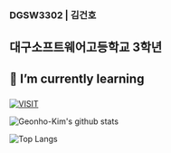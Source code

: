 ###  DGSW3302 | 김건호
## 대구소프트웨어고등학교 3학년

<!--
**Clzzi/Clzzi** is a ✨ _special_ ✨ repository because its `README.md` (this file) appears on your GitHub profile.
- 🔭 I’m currently working on ...
- 🌱 I’m currently learning ...
- 👯 I’m looking to collaborate on ...
- 🤔 I’m looking for help with ...
- 💬 Ask me about ...
- 📫 How to reach me: ...
- 😄 Pronouns: ...
- ⚡ Fun fact: ...
-->
## 🌱 I’m currently learning 
###     
###     
###    

[![VISIT](https://hits.seeyoufarm.com/api/count/incr/badge.svg?url=https%3A%2F%2Fgithub.com%2FGeonho-Kim&count_bg=%23BCEBE5&title_bg=%232DB9BA&icon=&icon_color=%23E7E7E7&title=VISIT&edge_flat=false)](https://hits.seeyoufarm.com)

![Geonho-Kim's github stats](https://github-readme-stats.vercel.app/api?username=Geonho-Kim&show_icons=true&theme=cobalt)

![Top Langs](https://github-readme-stats.vercel.app/api/top-langs/?username=Geonho-Kim&layout=compact)


<!-- ## 🔭 I learned ..
### - C


## ⚡ I want to learn about ..
### - 
### -
### - 

### - 
 -->
